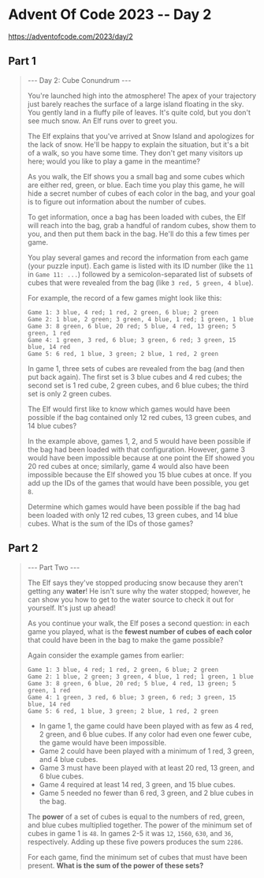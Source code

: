 # Advent Of Code 2023 -- Day 2

<https://adventofcode.com/2023/day/2>

## Part 1

> --- Day 2: Cube Conundrum ---
> 
> You're launched high into the atmosphere! The apex of your trajectory just barely reaches the surface of a large island floating in the sky. You gently land in a fluffy pile of leaves. It's quite cold, but you don't see much snow. An Elf runs over to greet you.
> 
> The Elf explains that you've arrived at Snow Island and apologizes for the lack of snow. He'll be happy to explain the situation, but it's a bit of a walk, so you have some time. They don't get many visitors up here; would you like to play a game in the meantime?
> 
> As you walk, the Elf shows you a small bag and some cubes which are either red, green, or blue. Each time you play this game, he will hide a secret number of cubes of each color in the bag, and your goal is to figure out information about the number of cubes.
> 
> To get information, once a bag has been loaded with cubes, the Elf will reach into the bag, grab a handful of random cubes, show them to you, and then put them back in the bag. He'll do this a few times per game.
> 
> You play several games and record the information from each game (your puzzle input). Each game is listed with its ID number (like the `11` in `Game 11: ...`) followed by a semicolon-separated list of subsets of cubes that were revealed from the bag (like `3 red, 5 green, 4 blue`).
> 
> For example, the record of a few games might look like this:
> 
> ```
> Game 1: 3 blue, 4 red; 1 red, 2 green, 6 blue; 2 green
> Game 2: 1 blue, 2 green; 3 green, 4 blue, 1 red; 1 green, 1 blue
> Game 3: 8 green, 6 blue, 20 red; 5 blue, 4 red, 13 green; 5 green, 1 red
> Game 4: 1 green, 3 red, 6 blue; 3 green, 6 red; 3 green, 15 blue, 14 red
> Game 5: 6 red, 1 blue, 3 green; 2 blue, 1 red, 2 green
> ```
> 
> In game 1, three sets of cubes are revealed from the bag (and then put back again). The first set is 3 blue cubes and 4 red cubes; the second set is 1 red cube, 2 green cubes, and 6 blue cubes; the third set is only 2 green cubes.
> 
> The Elf would first like to know which games would have been possible if the bag contained only 12 red cubes, 13 green cubes, and 14 blue cubes?
> 
> In the example above, games 1, 2, and 5 would have been possible if the bag had been loaded with that configuration. However, game 3 would have been impossible because at one point the Elf showed you 20 red cubes at once; similarly, game 4 would also have been impossible because the Elf showed you 15 blue cubes at once. If you add up the IDs of the games that would have been possible, you get `8`.
> 
> Determine which games would have been possible if the bag had been loaded with only 12 red cubes, 13 green cubes, and 14 blue cubes. What is the sum of the IDs of those games?

## Part 2

> --- Part Two ---
> 
> The Elf says they've stopped producing snow because they aren't getting any **water**! He isn't sure why the water stopped; however, he can show you how to get to the water source to check it out for yourself. It's just up ahead!
> 
> As you continue your walk, the Elf poses a second question: in each game you played, what is the **fewest number of cubes of each color** that could have been in the bag to make the game possible?
> 
> Again consider the example games from earlier:
> 
> ```
> Game 1: 3 blue, 4 red; 1 red, 2 green, 6 blue; 2 green
> Game 2: 1 blue, 2 green; 3 green, 4 blue, 1 red; 1 green, 1 blue
> Game 3: 8 green, 6 blue, 20 red; 5 blue, 4 red, 13 green; 5 green, 1 red
> Game 4: 1 green, 3 red, 6 blue; 3 green, 6 red; 3 green, 15 blue, 14 red
> Game 5: 6 red, 1 blue, 3 green; 2 blue, 1 red, 2 green
> ```
> 
> - In game 1, the game could have been played with as few as 4 red, 2 green, and 6 blue cubes. If any color had even one fewer cube, the game would have been impossible.
> - Game 2 could have been played with a minimum of 1 red, 3 green, and 4 blue cubes.
> - Game 3 must have been played with at least 20 red, 13 green, and 6 blue cubes.
> - Game 4 required at least 14 red, 3 green, and 15 blue cubes.
> - Game 5 needed no fewer than 6 red, 3 green, and 2 blue cubes in the bag.
> 
> The **power** of a set of cubes is equal to the numbers of red, green, and blue cubes multiplied together. The power of the minimum set of cubes in game 1 is `48`. In games 2-5 it was `12`, `1560`, `630`, and `36`, respectively. Adding up these five powers produces the sum `2286`.
> 
> For each game, find the minimum set of cubes that must have been present. **What is the sum of the power of these sets?**
